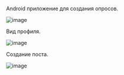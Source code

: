 Android приложение для создания опросов.

![image](https://user-images.githubusercontent.com/58069279/121767639-11280100-cb62-11eb-8ea4-77462689021e.png)


Вид профиля.


![image](https://user-images.githubusercontent.com/58069279/121767694-8abfef00-cb62-11eb-9fa7-023f80ba9118.png)

Создание поста.

![image](https://user-images.githubusercontent.com/58069279/121767780-36693f00-cb63-11eb-8b25-4ea81f852403.png)
